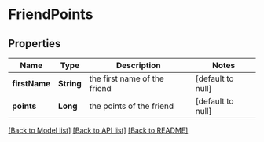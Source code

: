 # FriendPoints
## Properties

| Name | Type | Description | Notes |
|------------ | ------------- | ------------- | -------------|
| **firstName** | **String** | the first name of the friend | [default to null] |
| **points** | **Long** | the points of the friend | [default to null] |

[[Back to Model list]](../README.md#documentation-for-models) [[Back to API list]](../README.md#documentation-for-api-endpoints) [[Back to README]](../README.md)

